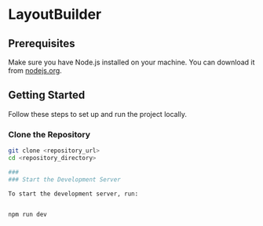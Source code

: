 # LayoutBuilder

## Prerequisites

Make sure you have Node.js installed on your machine. You can download it from [nodejs.org](https://nodejs.org/).

## Getting Started

Follow these steps to set up and run the project locally.

### Clone the Repository

```bash
git clone <repository_url>
cd <repository_directory>

###
### Start the Development Server

To start the development server, run:


npm run dev